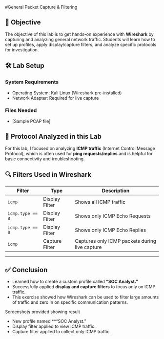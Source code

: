 #General Packet Capture & Filtering



## 🎯 Objective

The objective of this lab is to get hands-on experience with **Wireshark** by capturing and analyzing general network traffic. Students will learn how to set up profiles, apply display/capture filters, and analyze specific protocols for investigation.


## 🛠️ Lab Setup

### System Requirements

* Operating System: Kali Linux (Wireshark pre-installed)
* Network Adapter: Required for live capture

### Files Needed

* [Sample PCAP file]



## 📘 **Protocol Analyzed in this Lab**

For this lab, I focused on analyzing **ICMP traffic** (Internet Control Message Protocol), which is often used for **ping requests/replies** and is helpful for basic connectivity and troubleshooting.



## 🔍 **Filters Used in Wireshark**

| Filter           | Type           | Description                                    |
| ---------------- | -------------- | ---------------------------------------------- |
| `icmp`           | Display Filter | Shows all ICMP traffic                         |
| `icmp.type == 8` | Display Filter | Shows only ICMP Echo Requests                  |
| `icmp.type == 0` | Display Filter | Shows only ICMP Echo Replies                   |
| `icmp`           | Capture Filter | Captures only ICMP packets during live capture |

---

## ✅ Conclusion

* Learned how to create a custom profile called **“SOC Analyst.”**
* Successfully applied **display and capture filters** to focus only on ICMP traffic.
* This exercise showed how Wireshark can be used to filter large amounts of traffic and zero in on specific communication patterns.

Screenshots provided showing result

* New profile named **“SOC Analyst.”
* Display filter applied to view ICMP traffic.
* Capture filter applied to collect only ICMP traffic.

